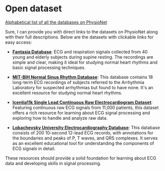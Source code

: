 # Open dataset
[Alphabetical list of all the databases on PhysioNet](https://physionet.org/about/database/)


Sure, I can provide you with direct links to the datasets on PhysioNet along with their full descriptions. Below are the datasets with clickable links for easy access:

- **[Fantasia Database](https://physionet.org/content/fantasia/1.0.0/)**: ECG and respiration signals collected from 40 young and elderly subjects during supine resting. The recordings are simple and clear, making it ideal for studying normal heart rhythms and basic signal processing techniques.

- **[MIT-BIH Normal Sinus Rhythm Database](https://physionet.org/content/nsrdb/1.0.0/)**: This database contains 18 long-term ECG recordings of subjects referred to the Arrhythmia Laboratory for suspected arrhythmias but found to have none. It's an excellent resource for studying normal heart rhythms.

- **[Icentia11k Single Lead Continuous Raw Electrocardiogram Dataset](https://physionet.org/content/icentia11k/1.0.0/)**: Featuring continuous raw ECG signals from 11,000 patients, this dataset offers a rich resource for learning about ECG signal processing and exploring how to handle and analyze raw data.

- **[Lobachevsky University Electrocardiography Database](https://physionet.org/content/ludb/1.0.0/)**: This database consists of 200 10-second 12-lead ECG records, with annotations for the boundaries and peaks of P, T waves, and QRS complexes. It serves as an excellent educational tool for understanding the components of ECG signals in detail.

These resources should provide a solid foundation for learning about ECG data and developing skills in signal processing.